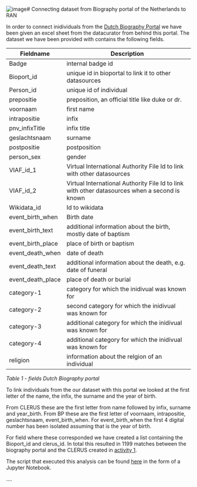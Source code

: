 ![image](https://github.com/Morrizzzzz/DigiDuRe/assets/3584547/bdaf29e6-fef6-4f31-955b-1af007746823)# Connecting dataset from Biography portal of the Netherlands to RAN

In order to connect inidividuals from the [Dutch Biography Portal](http://www.biografischportaal.nl/en/) we have been given an excel sheet from the datacurator from behind this portal. The dataset we have been provided with contains the following fields.

|Fieldname | Description|
|----|---|
|Badge| internal badge id|
|Bioport_id| unique id in bioportal to link it to other datasources |
|Person_id|unique id of individual|
|prepositie| preposition, an official title like duke or dr.|
|voornaam| first name|
|intrapositie| infix |
|pnv_infixTitle| infix title |
|geslachtsnaam| surname |
|postpositie| postposition |
|person_sex| gender |
|VIAF_id_1| Virtual International Authority File Id to link with other datasources |
|VIAF_id_2| Virtual International Authority File Id to link with other datasources when a second is known |
|Wikidata_id| Id to wikidata |
|event_birth_when| Birth date |
|event_birth_text| additional information about the birth, mostly date of baptism | 
|event_birth_place| place of birth or baptism |
|event_death_when| date of death |
|event_death_text| additional information about the death, e.g. date of funeral |
|event_death_place| place of death or burial | 
|category-1| category for which the inidivual was known for |
|category-2| second category for which the inidivual was known for |
|category-3| additional category for which the inidivual was known for |
|category-4| additional category for which the inidivual was known for |
|religion| information about the relgion of an individual |

*Table 1 - fields Dutch Biography portal*

To link individuals from the our dataset with this portal we looked at the first letter of the name, the infix, the surname and the year of birth.

From CLERUS these are the first letter from name followed by infix, surname and year_birth. From BP these are the first letter of voornaam, intrapositie, geslachtsnaam, event_birth_when. For event_birth_when the first 4 digital number has been isolated assuming that is the year of birth.

For field where these corresponded we have created a list containing the Bioport_id and clerus_id. In total this resulted in 1199 matches between the biography portal and the CLERUS created in [activity 1](../act1). 

The script that executed this analysis can be found [here](../act1/biography_portal_data.ipynb) in the form of a Jupyter Notebook.






....
